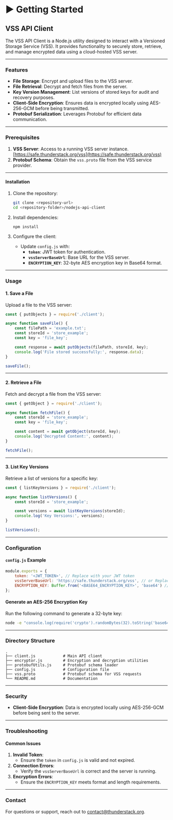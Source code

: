 # ▶️ Getting Started

## VSS API Client

The VSS API Client is a Node.js utility designed to interact with a Versioned Storage Service (VSS). It provides functionality to securely store, retrieve, and manage encrypted data using a cloud-hosted VSS server.

***

### **Features**

* **File Storage**: Encrypt and upload files to the VSS server.
* **File Retrieval**: Decrypt and fetch files from the server.
* **Key Version Management**: List versions of stored keys for audit and recovery purposes.
* **Client-Side Encryption**: Ensures data is encrypted locally using AES-256-GCM before being transmitted.
* **Protobuf Serialization**: Leverages Protobuf for efficient data communication.

***

### Prerequisites

1. **VSS Server**: Access to a running VSS server instance. \
   [https://safe.thunderstack.org/vss](https://safe.thunderstack.org/vss)
2. **Protobuf Schema**: Obtain the `vss.proto` file from the VSS service provider.

***

#### **Installation**

1.  Clone the repository:

    ```bash
    git clone <repository-url>
    cd <repository-folder>/nodejs-api-client
    ```
2.  Install dependencies:

    ```bash
    npm install
    ```
3. Configure the client:
   * Update `config.js` with:
     * **`token`**: JWT token for authentication.
     * **`vssServerBaseUrl`**: Base URL for the VSS server.
     * **`ENCRYPTION_KEY`**: 32-byte AES encryption key in Base64 format.

***

### **Usage**

#### **1. Save a File**

Upload a file to the VSS server:

```javascript
const { putObjects } = require('./client');

async function saveFile() {
    const filePath = 'example.txt';
    const storeId = 'store_example';
    const key = 'file_key';

    const response = await putObjects(filePath, storeId, key);
    console.log('File stored successfully:', response.data);
}

saveFile();
```

***

#### **2. Retrieve a File**

Fetch and decrypt a file from the VSS server:

```javascript
const { getObject } = require('./client');

async function fetchFile() {
    const storeId = 'store_example';
    const key = 'file_key';

    const content = await getObject(storeId, key);
    console.log('Decrypted Content:', content);
}

fetchFile();
```

***

#### **3. List Key Versions**

Retrieve a list of versions for a specific key:

```javascript
const { listKeyVersions } = require('./client');

async function listVersions() {
    const storeId = 'store_example';

    const versions = await listKeyVersions(storeId);
    console.log('Key Versions:', versions);
}

listVersions();
```

***

### **Configuration**

#### **`config.js` Example**

```javascript
module.exports = {
    token: '<JWT_TOKEN>', // Replace with your JWT token
    vssServerBaseUrl: 'https://safe.thunderstack.org/vss', // or Replace with your VSS server base URL
    ENCRYPTION_KEY: Buffer.from('<BASE64_ENCRYPTION_KEY>', 'base64') // Replace with a valid 32-byte encryption key
};
```

#### **Generate an AES-256 Encryption Key**

Run the following command to generate a 32-byte key:

```bash
node -e "console.log(require('crypto').randomBytes(32).toString('base64'));"
```

***

### **Directory Structure**

```plaintext
.
├── client.js            # Main API client
├── encryptor.js         # Encryption and decryption utilities
├── protobufUtils.js     # Protobuf schema loader
├── config.js            # Configuration file
├── vss.proto            # Protobuf schema for VSS requests
└── README.md            # Documentation
```

***

### **Security**

* **Client-Side Encryption**: Data is encrypted locally using AES-256-GCM before being sent to the server.

***

### **Troubleshooting**

#### **Common Issues**

1. **Invalid Token**:
   * Ensure the `token` in `config.js` is valid and not expired.
2. **Connection Errors**:
   * Verify the `vssServerBaseUrl` is correct and the server is running.
3. **Encryption Errors**:
   * Ensure the `ENCRYPTION_KEY` meets format and length requirements.

***

### **Contact**

For questions or support, reach out to [contact@thunderstack.org](mailto:contact@thunderstack.org).

